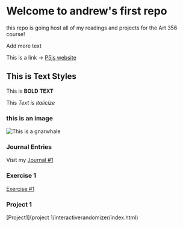 # Welcome to andrew's first repo

this repo is going host all of my readings and projects for the Art 356 course!

Add more text

This is a link -> [ P5js website](https://p5js.org/)

## This is Text Styles

This is **BOLD TEXT**

This *Text is italicize*

### this is an image

![This is a gnarwhale](https://images.vexels.com/media/users/3/230667/isolated/preview/19a08729fc0f5069e7f194d1809d507b-happy-kawaii-narwhal-flat.png)

### Journal Entries

Visit my [Journal #1](8262025_entry.md)

### Exercise 1

[Exercise #1](exercises/characterRandomizer/index.html)

### Project 1

[Project1](project 1/interactiverandomizer/index.html)
